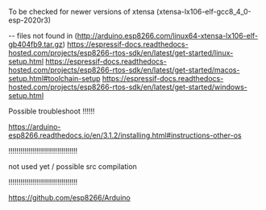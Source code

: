 To be checked for newer versions of xtensa (xtensa-lx106-elf-gcc8_4_0-esp-2020r3)

-- files not found in (http://arduino.esp8266.com/linux64-xtensa-lx106-elf-gb404fb9.tar.gz) 
https://espressif-docs.readthedocs-hosted.com/projects/esp8266-rtos-sdk/en/latest/get-started/linux-setup.html
https://espressif-docs.readthedocs-hosted.com/projects/esp8266-rtos-sdk/en/latest/get-started/macos-setup.html#toolchain-setup
https://espressif-docs.readthedocs-hosted.com/projects/esp8266-rtos-sdk/en/latest/get-started/windows-setup.html

Possible troubleshoot !!!!!!

https://arduino-esp8266.readthedocs.io/en/3.1.2/installing.html#instructions-other-os

!!!!!!!!!!!!!!!!!!!!!!!!!!!!!!!!!!

not used yet / possible src compilation

!!!!!!!!!!!!!!!!!!!!!!!!!!!!!!!!!!

https://github.com/esp8266/Arduino
